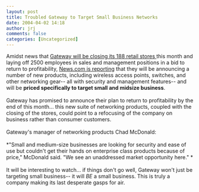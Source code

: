 ```yaml
---
layout: post
title: Troubled Gateway to Target Small Business Networks
date: 2004-04-02 14:18
author: jrj
comments: false
categories: [Uncategorized]
---
```

Amidst news that <a href="http://www.winnetmag.com/windowspaulthurrott/Article/ArticleID/42245/windowspaulthurrott_42245.html" target="_blank">Gateway will be closing its 188 retail stores </a>this month and laying off 2500 employees in sales and management positions in a bid to return to profitability, <a href="http://news.com.com/2100-1039_3-5184355.html?tag=nefd_top" target="_blank">News.com is reporting</a> that they will be announcing a number of new products, including wireless access points, switches, and other networking gear-- all with security and management features-- and will be **priced specifically to target small and midsize business**.<br /><br />Gateway has promised to announce their plan to return to profitability by the end of this month... this new suite of networking products, coupled with the closing of the stores, could point to a refocusing of the company on business rather than consumer customers.<br /><br />Gateway's manager of networking products Chad McDonald:<br /><br />*"Small and medium-size businesses are looking for security and ease of use but couldn't get their hands on enterprise class products because of price," McDonald said. "We see an unaddressed market opportunity here." *<br /><br />It will be interesting to watch... if things don't go well, Gateway won't just be targeting small business-- it will *BE* a small business. This is truly a company making its last desperate gasps for air.
